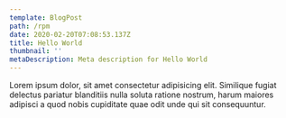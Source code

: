 ```yaml
---
template: BlogPost
path: /rpm
date: 2020-02-20T07:08:53.137Z
title: Hello World
thumbnail: ''
metaDescription: Meta description for Hello World
---
```


Lorem ipsum dolor, sit amet consectetur adipisicing elit. Similique fugiat delectus pariatur blanditiis nulla soluta ratione nostrum, harum maiores adipisci a quod nobis cupiditate quae odit unde qui sit consequuntur.
